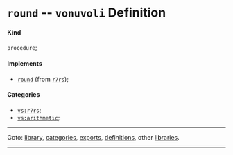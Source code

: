 

<a id='definition__vonuvoli__round'></a>

# `round` -- `vonuvoli` Definition


<a id='definition__vonuvoli__round__kind'></a>

#### Kind

`procedure`;


<a id='definition__vonuvoli__round__implements'></a>

#### Implements

 * [`round`](../../r7rs/definitions/round.md#definition__r7rs__round) (from [`r7rs`](../../r7rs/_index.md#library__r7rs));


<a id='definition__vonuvoli__round__categories'></a>

#### Categories

 * [`vs:r7rs`](../../vonuvoli/categories/vs_3a_r7rs.md#category__vonuvoli__vs_3a_r7rs);
 * [`vs:arithmetic`](../../vonuvoli/categories/vs_3a_arithmetic.md#category__vonuvoli__vs_3a_arithmetic);

----

Goto: [library](../../vonuvoli/_index.md#library__vonuvoli), [categories](../../vonuvoli/categories/_index.md#toc__vonuvoli__categories), [exports](../../vonuvoli/exports/_index.md#toc__vonuvoli__exports), [definitions](../../vonuvoli/definitions/_index.md#toc__vonuvoli__definitions), other [libraries](../../_libraries.md#toc__libraries).

----

